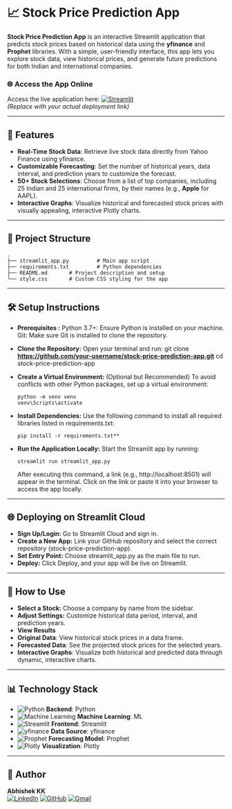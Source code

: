 
# 📈 Stock Price Prediction App

**Stock Price Prediction App** is an interactive Streamlit application that predicts stock prices based on historical data using the **yfinance** and **Prophet** libraries. With a simple, user-friendly interface, this app lets you explore stock data, view historical prices, and generate future predictions for both Indian and international companies.

### 🌐 Access the App Online

Access the live application here: [![Streamlit](https://raw.githubusercontent.com/streamlit/streamlit/develop/docs/images/brand/logo.png)](https://your-username-streamlit-stock-prediction-app.streamlit.app)  
*(Replace with your actual deployment link)*


---

## 🚀 Features
- **Real-Time Stock Data**: 
    Retrieve live stock data directly from Yahoo Finance using yfinance.
- **Customizable Forecasting**: 
    Set the number of historical years, data interval, and prediction years to customize the forecast.
- **50+ Stock Selections**: 
    Choose from a list of top companies, including 25 Indian and 25 international firms, by their names (e.g., **Apple** for AAPL).
- **Interactive Graphs**: 
    Visualize historical and forecasted stock prices with visually appealing, interactive Plotly charts.

---
## 🔧 Project Structure

```plaintext
.
├── streamlit_app.py         # Main app script
├── requirements.txt         # Python dependencies
├── README.md       # Project description and setup
└── style.css       # Custom CSS styling for the app

```
---

## 🛠️ Setup Instructions

- **Prerequisites :**
    Python 3.7+: Ensure Python is installed on your machine.
    Git: Make sure Git is installed to clone the repository.

- **Clone the Repository:**
    Open your terminal and run: git clone **https://github.com/your-username/stock-price-prediction-app.git**
cd stock-price-prediction-app

- **Create a Virtual Environment:** (Optional but Recommended)
    To avoid conflicts with other Python packages, set up a virtual environment: 
    ```
    python -m venv venv
    venv\Scripts\activate
    ```

- **Install Dependencies:**
    Use the following command to install all required libraries listed in requirements.txt:
    ```
    pip install -r requirements.txt** 
    ```

- **Run the Application Locally:**
    Start the Streamlit app by running:
    ```
    streamlit run streamlit_app.py
    ```
    After executing this command, a link (e.g., http://localhost:8501) will appear in the terminal. Click on the link or paste it into your browser to access the app locally.

---

## 🌐 Deploying on Streamlit Cloud

- **Sign Up/Login:**
    Go to Streamlit Cloud and sign in.
- **Create a New App:**
    Link your GitHub repository and select the correct repository (stock-price-prediction-app).
- **Set Entry Point:**
    Choose streamlit_app.py as the main file to run.
- **Deploy:**
    Click Deploy, and your app will be live on Streamlit.
---
## 🧪 How to Use
- **Select a Stock:**
    Choose a company by name from the sidebar.
- **Adjust Settings:** 
    Customize historical data period, interval, and prediction years.
- **View Results**
- **Original Data**: 
    View historical stock prices in a data frame.
- **Forecasted Data**: 
    See the projected stock prices for the selected years.
- **Interactive Graphs**:
    Visualize both historical and predicted data through dynamic, interactive charts.

---
## 📊 Technology Stack

- ![Python](https://www.python.org/community/logos/python-logo-master-v3-TM.png) **Backend**: Python
- ![Machine Learning](https://miro.medium.com/v2/resize:fit:1200/format:webp/1*UbGf1Tx8qqt05ToY2ZP77A.png) **Machine Learning**: ML
- ![Streamlit](https://streamlit.io/images/brand/streamlit-mark-colored.svg) **Frontend**: Streamlit
- ![yfinance](https://raw.githubusercontent.com/ranaroussi/yfinance/main/yfinance/images/yf_logo.png) **Data Source**: yfinance
- ![Prophet](https://facebook.github.io/prophet/docs/images/prophet_logo.png) **Forecasting Model**: Prophet
- ![Plotly](https://raw.githubusercontent.com/plotly/brand/master/Plotly_Logo_White.png) **Visualization**: Plotly

---
## 👤 Author

**Abhishek KK**  
[![LinkedIn](https://upload.wikimedia.org/wikipedia/commons/0/01/LinkedIn_Logo.svg)](https://www.linkedin.com/in/abhishek-kk-0131-20-07-/) [![GitHub](https://upload.wikimedia.org/wikipedia/commons/9/91/Octicons-mark-github.svg)](https://github.com/kk-abhishek) [![Gmail](https://upload.wikimedia.org/wikipedia/commons/4/4b/Gmail_Icon_%282020%29.png)](kkabhishek100@gmail.com)


